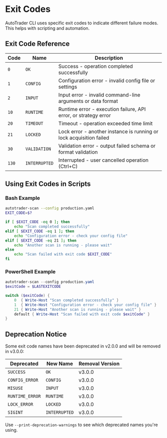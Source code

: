# Exit Codes

AutoTrader CLI uses specific exit codes to indicate different failure modes.
This helps with scripting and automation.

## Exit Code Reference

| Code | Name | Description |
|------|------|-------------|
| `0` | `OK` | Success - operation completed successfully |
| `1` | `CONFIG` | Configuration error - invalid config file or settings |
| `2` | `INPUT` | Input error - invalid command-line arguments or data format |
| `10` | `RUNTIME` | Runtime error - execution failure, API error, or strategy error |
| `20` | `TIMEOUT` | Timeout - operation exceeded time limit |
| `21` | `LOCKED` | Lock error - another instance is running or lock acquisition failed |
| `30` | `VALIDATION` | Validation error - output failed schema or format validation |
| `130` | `INTERRUPTED` | Interrupted - user cancelled operation (Ctrl+C) |

## Using Exit Codes in Scripts

### Bash Example

```bash
autotrader-scan --config production.yaml
EXIT_CODE=$?

if [ $EXIT_CODE -eq 0 ]; then
    echo "Scan completed successfully"
elif [ $EXIT_CODE -eq 1 ]; then
    echo "Configuration error - check your config file"
elif [ $EXIT_CODE -eq 21 ]; then
    echo "Another scan is running - please wait"
else
    echo "Scan failed with exit code $EXIT_CODE"
fi
```

### PowerShell Example

```powershell
autotrader-scan --config production.yaml
$exitCode = $LASTEXITCODE

switch ($exitCode) {
    0  { Write-Host "Scan completed successfully" }
    1  { Write-Host "Configuration error - check your config file" }
    21 { Write-Host "Another scan is running - please wait" }
    default { Write-Host "Scan failed with exit code $exitCode" }
}
```

## Deprecation Notice

Some exit code names have been deprecated in v2.0.0 and will be removed in v3.0.0:

| Deprecated | New Name | Removal Version |
|------------|----------|----------------|
| `SUCCESS` | `OK` | v3.0.0 |
| `CONFIG_ERROR` | `CONFIG` | v3.0.0 |
| `MISUSE` | `INPUT` | v3.0.0 |
| `RUNTIME_ERROR` | `RUNTIME` | v3.0.0 |
| `LOCK_ERROR` | `LOCKED` | v3.0.0 |
| `SIGINT` | `INTERRUPTED` | v3.0.0 |

Use `--print-deprecation-warnings` to see which deprecated names you're using.